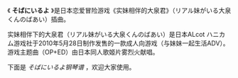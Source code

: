

《 **そばにいるよ** 》是日本恋爱冒险游戏《实妹相伴的大泉君》（リアル妹がいる大泉くんのばあい）插曲。

实妹相伴下的大泉君（リアル妹がいる大泉くんのばあい）是日本ALcot
ハニカム游戏社于2010年5月28日制作发售的一款成人向游戏（与妹妹一起生活ADV）。游戏主题曲（OP+ED）由日本同人歌姬片雾烈火献唱。

下面是 _そばにいるよ钢琴谱_ ，欢迎大家使用。

